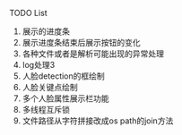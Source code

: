 TODO List
1. 展示的进度条
1. 展示进度条结束后展示按钮的变化
1. 各种文件或者是解析可能出现的异常处理
1. log处理3
1. 人脸detection的框绘制
1. 人脸关键点绘制
1. 多个人脸属性展示栏功能
1. 多线程互斥锁
1. 文件路径从字符拼接改成os path的join方法